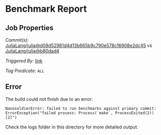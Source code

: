 # Benchmark Report

## Job Properties

*Commit(s):* [JuliaLang/julia@d09d52981d4d13b665b9c790e578c16908e2dc45](https://github.com/JuliaLang/julia/commit/d09d52981d4d13b665b9c790e578c16908e2dc45) vs [JuliaLang/julia@b80dad4](https://github.com/JuliaLang/julia/commit/b80dad4)

*Triggered By:* [link](https://github.com/JuliaLang/julia/pull/18126#issuecomment-241143289)

*Tag Predicate:* `ALL`

## Error

The build could not finish due to an error:

```
NanosoldierError: failed to run benchmarks against primary commit: ErrorException("failed process: Process(`make`, ProcessExited(2)) [2]")
```

Check the logs folder in this directory for more detailed output.


